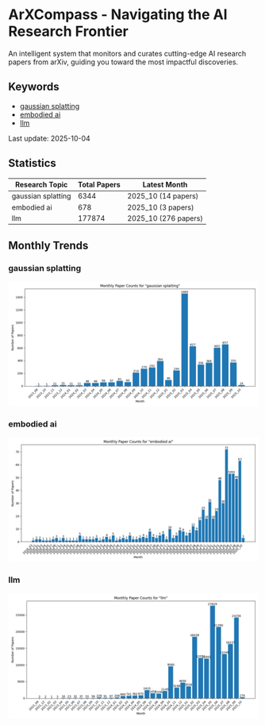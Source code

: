 # ArXCompass - Navigating the AI Research Frontier
An intelligent system that monitors and curates cutting-edge AI research papers from arXiv, guiding you toward the most impactful discoveries.

## Keywords

- [gaussian splatting](gaussian_splatting/)
- [embodied ai](embodied_ai/)
- [llm](llm/)

Last update: 2025-10-04

## Statistics

| Research Topic | Total Papers | Latest Month |
| --- | --- | --- |
| gaussian splatting | 6344 | 2025_10 (14 papers) |
| embodied ai | 678 | 2025_10 (3 papers) |
| llm | 177874 | 2025_10 (276 papers) |

## Monthly Trends

### gaussian splatting

![Monthly Paper Counts for gaussian splatting](gaussian_splatting/monthly_stats.png)

### embodied ai

![Monthly Paper Counts for embodied ai](embodied_ai/monthly_stats.png)

### llm

![Monthly Paper Counts for llm](llm/monthly_stats.png)

